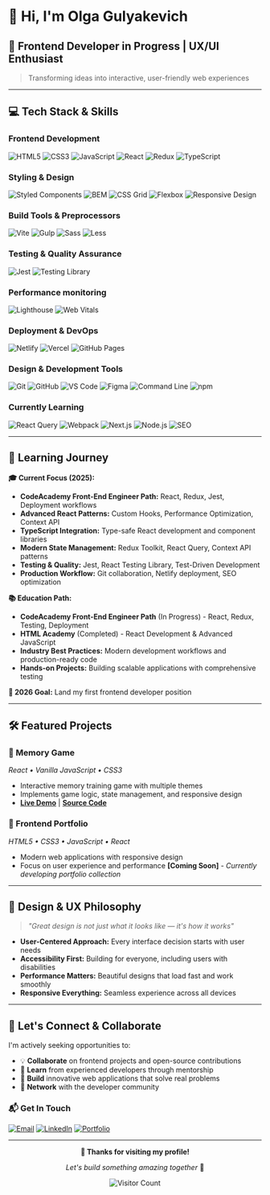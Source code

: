 # 👋 Hi, I'm Olga Gulyakevich

## 🎯 Frontend Developer in Progress | UX/UI Enthusiast

> Transforming ideas into interactive, user-friendly web experiences

---

## 💻 Tech Stack & Skills

### Frontend Development
![HTML5](https://img.shields.io/badge/HTML5-E34F26?style=flat&logo=html5&logoColor=white)
![CSS3](https://img.shields.io/badge/CSS3-1572B6?style=flat&logo=css3&logoColor=white)
![JavaScript](https://img.shields.io/badge/JavaScript-F7DF1E?style=flat&logo=javascript&logoColor=black)
![React](https://img.shields.io/badge/React-61DAFB?style=flat&logo=react&logoColor=black)
![Redux](https://img.shields.io/badge/Redux-764ABC?style=flat&logo=redux&logoColor=white)
![TypeScript](https://img.shields.io/badge/TypeScript-3178C6?style=flat&logo=typescript&logoColor=white)

### Styling & Design
![Styled Components](https://img.shields.io/badge/styled--components-DB7093?style=flat&logo=styled-components&logoColor=white)
![BEM](https://img.shields.io/badge/BEM-000000?style=flat&logo=bem&logoColor=white)
![CSS Grid](https://img.shields.io/badge/CSS_Grid-1572B6?style=flat&logo=css3&logoColor=white)
![Flexbox](https://img.shields.io/badge/Flexbox-1572B6?style=flat&logo=css3&logoColor=white)
![Responsive Design](https://img.shields.io/badge/Responsive_Design-02569B?style=flat&logo=css3&logoColor=white)

### Build Tools & Preprocessors
![Vite](https://img.shields.io/badge/Vite-646CFF?style=flat&logo=vite&logoColor=white)
![Gulp](https://img.shields.io/badge/Gulp-CF4647?style=flat&logo=gulp&logoColor=white)
![Sass](https://img.shields.io/badge/Sass-CC6699?style=flat&logo=sass&logoColor=white)
![Less](https://img.shields.io/badge/Less-1D365D?style=flat&logo=less&logoColor=white)

### Testing & Quality Assurance
![Jest](https://img.shields.io/badge/Jest-C21325?style=flat&logo=jest&logoColor=white)
![Testing Library](https://img.shields.io/badge/Testing%20Library-E33332?style=flat&logo=testing-library&logoColor=white)

### Performance monitoring
![Lighthouse](https://img.shields.io/badge/Lighthouse-F44B21?style=flat&logo=lighthouse&logoColor=white)
![Web Vitals](https://img.shields.io/badge/Web_Vitals-4285F4?style=flat&logo=google&logoColor=white)

### Deployment & DevOps
![Netlify](https://img.shields.io/badge/Netlify-00C7B7?style=flat&logo=netlify&logoColor=white)
![Vercel](https://img.shields.io/badge/Vercel-000000?style=flat&logo=vercel&logoColor=white)
![GitHub Pages](https://img.shields.io/badge/GitHub%20Pages-222222?style=flat&logo=github&logoColor=white)

### Design & Development Tools
![Git](https://img.shields.io/badge/Git-F05032?style=flat&logo=git&logoColor=white)
![GitHub](https://img.shields.io/badge/GitHub-181717?style=flat&logo=github&logoColor=white)
![VS Code](https://img.shields.io/badge/VS_Code-007ACC?style=flat&logo=visualstudiocode&logoColor=white)
![Figma](https://img.shields.io/badge/Figma-F24E1E?style=flat&logo=figma&logoColor=white)
![Command Line](https://img.shields.io/badge/Command_Line-000000?style=flat&logo=terminal&logoColor=white)
![npm](https://img.shields.io/badge/npm-CB3837?style=flat&logo=npm&logoColor=white)

### Currently Learning
![React Query](https://img.shields.io/badge/React_Query-FF4154?style=flat&logo=react-query&logoColor=white)
![Webpack](https://img.shields.io/badge/Webpack-8DD6F9?style=flat&logo=webpack&logoColor=black)
![Next.js](https://img.shields.io/badge/Next.js-000000?style=flat&logo=nextdotjs&logoColor=white)
![Node.js](https://img.shields.io/badge/Node.js-339933?style=flat&logo=nodedotjs&logoColor=white)
![SEO](https://img.shields.io/badge/SEO-4285F4?style=flat&logo=google&logoColor=white)


---

## 🚀 Learning Journey

**🎓 Current Focus (2025):**
- **CodeAcademy Front-End Engineer Path:** React, Redux, Jest, Deployment workflows
- **Advanced React Patterns:** Custom Hooks, Performance Optimization, Context API
- **TypeScript Integration:** Type-safe React development and component libraries
- **Modern State Management:** Redux Toolkit, React Query, Context API patterns
- **Testing & Quality:** Jest, React Testing Library, Test-Driven Development
- **Production Workflow:** Git collaboration, Netlify deployment, SEO optimization

**📚 Education Path:**
- **CodeAcademy Front-End Engineer Path** (In Progress) - React, Redux, Testing, Deployment
- **HTML Academy** (Completed) - React Development & Advanced JavaScript  
- **Industry Best Practices:** Modern development workflows and production-ready code
- **Hands-on Projects:** Building scalable applications with comprehensive testing
  

**🎯 2026 Goal:** Land my first frontend developer position

---

## 🛠️ Featured Projects

### 🧠 Memory Game
*React • Vanilla JavaScript • CSS3*
- Interactive memory training game with multiple themes
- Implements game logic, state management, and responsive design
- **[Live Demo](https://olgagulyakevich.github.io/memory-game/)** | **[Source Code](https://github.com/OlgaGulyakevich/memory-game)**


### 🎨 Frontend Portfolio
*HTML5 • CSS3 • JavaScript • React*
- Modern web applications with responsive design
- Focus on user experience and performance
 **[Coming Soon]** - *Currently developing portfolio collection*

---

## 🎨 Design & UX Philosophy

> *"Great design is not just what it looks like — it's how it works"*

- **User-Centered Approach:** Every interface decision starts with user needs
- **Accessibility First:** Building for everyone, including users with disabilities  
- **Performance Matters:** Beautiful designs that load fast and work smoothly
- **Responsive Everything:** Seamless experience across all devices

---

## 🤝 Let's Connect & Collaborate

I'm actively seeking opportunities to:
- 💡 **Collaborate** on frontend projects and open-source contributions
- 🎯 **Learn** from experienced developers through mentorship
- 🚀 **Build** innovative web applications that solve real problems
- 🌟 **Network** with the developer community

### 📬 Get In Touch

[![Email](https://img.shields.io/badge/Email-olga.gulyakevi4@gmail.com-D14836?style=flat&logo=gmail&logoColor=white)](mailto:olga.gulyakevi4@gmail.com)
[![LinkedIn](https://img.shields.io/badge/LinkedIn-Connect-0077B5?style=flat&logo=linkedin&logoColor=white)](https://www.linkedin.com/in/olga-gulyakevich-ab166674/)
[![Portfolio](https://img.shields.io/badge/Portfolio-Visit-FF6B6B?style=flat&logo=firefox&logoColor=white)](#)

---

<div align="center">

**💜 Thanks for visiting my profile!**

*Let's build something amazing together* 🚀

![Visitor Count](https://visitor-badge.laobi.icu/badge?page_id=OlgaGulyakevich.OlgaGulyakevich)

</div>
